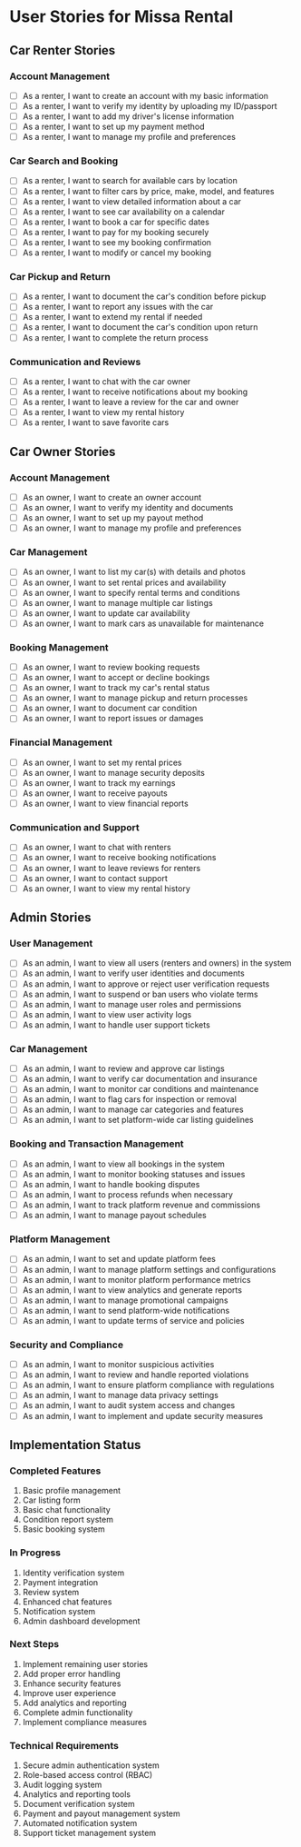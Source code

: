 # User Stories for Missa Rental

## Car Renter Stories

### Account Management
- [ ] As a renter, I want to create an account with my basic information
- [ ] As a renter, I want to verify my identity by uploading my ID/passport
- [ ] As a renter, I want to add my driver's license information
- [ ] As a renter, I want to set up my payment method
- [ ] As a renter, I want to manage my profile and preferences

### Car Search and Booking
- [ ] As a renter, I want to search for available cars by location
- [ ] As a renter, I want to filter cars by price, make, model, and features
- [ ] As a renter, I want to view detailed information about a car
- [ ] As a renter, I want to see car availability on a calendar
- [ ] As a renter, I want to book a car for specific dates
- [ ] As a renter, I want to pay for my booking securely
- [ ] As a renter, I want to see my booking confirmation
- [ ] As a renter, I want to modify or cancel my booking

### Car Pickup and Return
- [ ] As a renter, I want to document the car's condition before pickup
- [ ] As a renter, I want to report any issues with the car
- [ ] As a renter, I want to extend my rental if needed
- [ ] As a renter, I want to document the car's condition upon return
- [ ] As a renter, I want to complete the return process

### Communication and Reviews
- [ ] As a renter, I want to chat with the car owner
- [ ] As a renter, I want to receive notifications about my booking
- [ ] As a renter, I want to leave a review for the car and owner
- [ ] As a renter, I want to view my rental history
- [ ] As a renter, I want to save favorite cars

## Car Owner Stories

### Account Management
- [ ] As an owner, I want to create an owner account
- [ ] As an owner, I want to verify my identity and documents
- [ ] As an owner, I want to set up my payout method
- [ ] As an owner, I want to manage my profile and preferences

### Car Management
- [ ] As an owner, I want to list my car(s) with details and photos
- [ ] As an owner, I want to set rental prices and availability
- [ ] As an owner, I want to specify rental terms and conditions
- [ ] As an owner, I want to manage multiple car listings
- [ ] As an owner, I want to update car availability
- [ ] As an owner, I want to mark cars as unavailable for maintenance

### Booking Management
- [ ] As an owner, I want to review booking requests
- [ ] As an owner, I want to accept or decline bookings
- [ ] As an owner, I want to track my car's rental status
- [ ] As an owner, I want to manage pickup and return processes
- [ ] As an owner, I want to document car condition
- [ ] As an owner, I want to report issues or damages

### Financial Management
- [ ] As an owner, I want to set my rental prices
- [ ] As an owner, I want to manage security deposits
- [ ] As an owner, I want to track my earnings
- [ ] As an owner, I want to receive payouts
- [ ] As an owner, I want to view financial reports

### Communication and Support
- [ ] As an owner, I want to chat with renters
- [ ] As an owner, I want to receive booking notifications
- [ ] As an owner, I want to leave reviews for renters
- [ ] As an owner, I want to contact support
- [ ] As an owner, I want to view my rental history

## Admin Stories

### User Management
- [ ] As an admin, I want to view all users (renters and owners) in the system
- [ ] As an admin, I want to verify user identities and documents
- [ ] As an admin, I want to approve or reject user verification requests
- [ ] As an admin, I want to suspend or ban users who violate terms
- [ ] As an admin, I want to manage user roles and permissions
- [ ] As an admin, I want to view user activity logs
- [ ] As an admin, I want to handle user support tickets

### Car Management
- [ ] As an admin, I want to review and approve car listings
- [ ] As an admin, I want to verify car documentation and insurance
- [ ] As an admin, I want to monitor car conditions and maintenance
- [ ] As an admin, I want to flag cars for inspection or removal
- [ ] As an admin, I want to manage car categories and features
- [ ] As an admin, I want to set platform-wide car listing guidelines

### Booking and Transaction Management
- [ ] As an admin, I want to view all bookings in the system
- [ ] As an admin, I want to monitor booking statuses and issues
- [ ] As an admin, I want to handle booking disputes
- [ ] As an admin, I want to process refunds when necessary
- [ ] As an admin, I want to track platform revenue and commissions
- [ ] As an admin, I want to manage payout schedules

### Platform Management
- [ ] As an admin, I want to set and update platform fees
- [ ] As an admin, I want to manage platform settings and configurations
- [ ] As an admin, I want to monitor platform performance metrics
- [ ] As an admin, I want to view analytics and generate reports
- [ ] As an admin, I want to manage promotional campaigns
- [ ] As an admin, I want to send platform-wide notifications
- [ ] As an admin, I want to update terms of service and policies

### Security and Compliance
- [ ] As an admin, I want to monitor suspicious activities
- [ ] As an admin, I want to review and handle reported violations
- [ ] As an admin, I want to ensure platform compliance with regulations
- [ ] As an admin, I want to manage data privacy settings
- [ ] As an admin, I want to audit system access and changes
- [ ] As an admin, I want to implement and update security measures

## Implementation Status

### Completed Features
1. Basic profile management
2. Car listing form
3. Basic chat functionality
4. Condition report system
5. Basic booking system

### In Progress
1. Identity verification system
2. Payment integration
3. Review system
4. Enhanced chat features
5. Notification system
6. Admin dashboard development

### Next Steps
1. Implement remaining user stories
2. Add proper error handling
3. Enhance security features
4. Improve user experience
5. Add analytics and reporting
6. Complete admin functionality
7. Implement compliance measures

### Technical Requirements
1. Secure admin authentication system
2. Role-based access control (RBAC)
3. Audit logging system
4. Analytics and reporting tools
5. Document verification system
6. Payment and payout management system
7. Automated notification system
8. Support ticket management system

